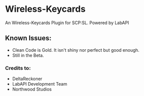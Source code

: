 # Wireless-Keycards
An Wireless-Keycards Plugin for SCP:SL. Powered by LabAPI

## Known Issues:
- Clean Code is Gold. It isn't shiny nor perfect but good enough.
- Still in the Beta.

### Credits to:
- DeltaReckoner
- LabAPI Development Team
- Northwood Studios

